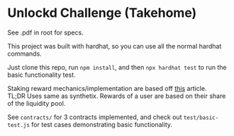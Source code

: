 # Unlockd Challenge (Takehome)

See .pdf in root for specs.<br/>

This project was built with hardhat, so you can use all the normal hardhat commands.<br/>

Just clone this repo, run `npm install`, and then `npx hardhat test` to run the basic functionality test. 

Staking reward mechanics/implementation are based off [this](https://www.paradigm.xyz/2021/05/liquidity-mining-on-uniswap-v3) article. <br/>
TL;DR Uses same as synthetix. Rewards of a user are based on their share of the liquidity pool. <br/>

See `contracts/` for 3 contracts implemented, and check out `test/basic-test.js` for test cases demonstrating basic functionality. <br/>


